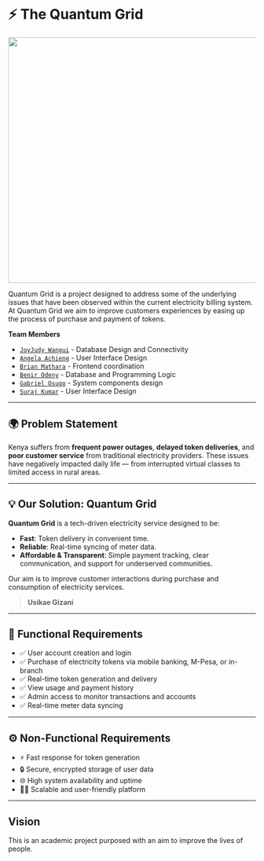 # ⚡ The Quantum Grid

<img src="https://plus.unsplash.com/premium_photo-1716999684556-f2f310f27e3a?q=80&w=2070&auto=format&fit=crop&ixlib=rb-4.1.0&ixid=M3wxMjA3fDB8MHxwaG90by1wYWdlfHx8fGVufDB8fHx8fA%3D%3D" width="700" height= "500">

Quantum Grid is a project designed to address some of the underlying issues that have been observed within the current electricity billing system. At Quantum Grid we aim to improve customers experiences by easing up the process of purchase and payment of tokens.

**Team Members**  
- <a href="https://github.com/JoyJudy">`JoyJudy Wangui`</a> - Database Design and Connectivity
- <a href="https://github.com/404error-notfound">`Angela Achieng`</a> - User Interface Design
- <a href="https://github.com/stil-e">`Brian Mathara`</a> - Frontend coordination
- <a href="https://github.com/benir-o">`Benir Odeny`</a> - Database and Programming Logic
- <a href="https://github.com/gabu67">`Gabriel Osugo`</a> - System components design
- <a href="https://github.com/Suraj-231">`Suraj Kumar`</a> - User Interface Design

---

## 🌍 Problem Statement

Kenya suffers from **frequent power outages**, **delayed token deliveries**, and **poor customer service** from traditional electricity providers. These issues have negatively impacted daily life — from interrupted virtual classes to limited access in rural areas.

---

## 💡 Our Solution: Quantum Grid

**Quantum Grid** is a tech-driven electricity service designed to be:
- **Fast**: Token delivery in convenient time.
- **Reliable**: Real-time syncing of meter data.
- **Affordable & Transparent**: Simple payment tracking, clear communication, and support for underserved communities.

Our aim is to improve customer interactions during purchase and consumption of electricity services.

> **Usikae Gizani**

---

## 🔧 Functional Requirements

- ✅ User account creation and login  
- ✅ Purchase of electricity tokens via mobile banking, M-Pesa, or in-branch  
- ✅ Real-time token generation and delivery  
- ✅ View usage and payment history  
- ✅ Admin access to monitor transactions and accounts  
- ✅ Real-time meter data syncing

---

## ⚙️ Non-Functional Requirements

- ⚡ Fast response for token generation  
- 🔒 Secure, encrypted storage of user data  
- 🌐 High system availability and uptime  
- 🧑‍💻 Scalable and user-friendly platform  

---

## Vision

This is an academic project purposed with an aim to improve the lives of people.
